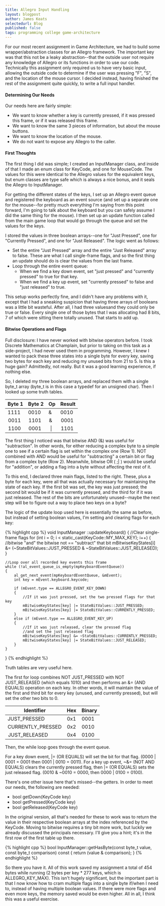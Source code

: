 ```yaml
---
title: Allegro Input Handling
layout: blogpost
author: James Keats
selectedurl: Blog
published: false
tags: programming college game-architecture
---
```


For our most recent assignment in Game Architecture, we had to build some wrapper/abstraction classes for an Allegro framework. The important key was that this not be a leaky abstraction--that the outside user not require any knowledge of Allegro or its functions in order to use our code. Technically this assignment only required us to have very basic input, allowing the outside code to determine if the user was pressing "F", "S", and the location of the mouse cursor. I decided instead, having finished the rest of the assignment quite quickly, to write a full input handler.

<!--more-->

#### Determining Our Needs

Our needs here are fairly simple:

* We want to know whether a key is currently pressed, if it was pressed this frame, or if it was released this frame.
* We want to know the same 3 pieces of information, but about the mouse buttons.
* We want to know the location of the mouse.
* We do not want to expose any Allegro to the caller.

#### First Thoughts

The first thing I did was simple; I created an InputManager class, and inside of that I made an enum class for KeyCode, and one for MouseCode. The values for this were identical to the Allegro values for the equivalent keys, but enum classes are type safe which is always a nice bonus, and it seals the Allegro to InputManager.

For getting the different states of the keys, I set up an Allegro event queue and registered the keyboard as an event source (and set up a separate one for the mouse--for pretty much everything I'm saying from this point forward,  I'm going to talk about the keyboard but you can safely assume I did the same thing for the mouse). I then set up an update function called from the main game loop that would go through the queue and set the values for the keys.

I stored the values in three boolean arrays--one for "Just Pressed", one for "Currently Pressed", and one for "Just Released". The logic went as follows:

* Set the entire "Just Pressed" array and the entire "Just Released" array to false. These are what I call single-frame flags, and so the first thing an update should do is clear the values from the last frame.
* Loop through the entire event queue:
  * When we find a key down event, set "just pressed" and "currently pressed" to true for that key.
  * When we find a key up event, set "currently pressed" to false and "just released" to true.

This setup works perfectly fine, and I didn't have any problems with it, except that I had a sneaking suspicion that having three arrays of booleans was a little bit wasteful. After all, I had three valuesand they could only be true or false. Every single one of those bytes that I was allocating had 8 bits, 7 of which were sitting there totally unused. That starts to add up.

#### Bitwise Operations and Flags

Full disclosure: I have never worked with bitwise operators before. I took Discrete Mathematics at Champlain, but prior to taking on this task as a side-project, I had never used them in programming. However, I knew I wanted to pack these three states into a single byte for every key, saving two bytes for each key and reducing my unused bits from 21 to 5. Is this a huge gain? Admittedly, not really. But it was a good learning experience, if nothing else.

So, I deleted my three boolean arrays, and replaced them with a single byte_t array (byte_t is in this case a typedef for an unsigned char). Then I looked up some truth tables.

| Byte 1 | Byte 2 | Op | Result |
|---|---|---|---|
| 1111 | 0010 | & | 0010 |
| 0011 | 1101 | & | 0001 |
| 1100 | 0001 | &nbsp;&#124; | 1101 |

The first thing I noticed was that bitwise AND (&) was useful for "subtraction". In other words, for either reducing a complex byte to a simple one to see if a certain flag is set within the complex one (Row 1). NOT combined with AND would be useful for "subtracting" a certain bit or flag from a complex byte (Row 2). Meanwhile, bitwise OR ( ;&#124; ) would be useful for "addition", or adding a flag into a byte without affecting the rest of it.

To this end, I declared three main flags, listed to the right. These, plus a byte for each key, were all that was actually necessary for maintaining the state of each key. If the first bit was set, the key was just pressed; the second bit would be if it was currently pressed, and the third for if it was just released. The rest of the bits are unfortunately unused--maybe the next step will be to figure out a way to place two keys on a byte?

The logic of the update loop used here is essentially the same as before, but instead of setting boolean values, I'm 
setting and clearing flags for each key:

{% highlight cpp %}
void InputManager ::updateKeyboard()
{
    //Clear single-frame flags
    for (int i = 0; i < static_cast<int>(KeyCode::MY_MAX_KEY); i++)
    {
        //bitwise "and" the bitwise not == "subtract" that bit
        mBitwiseKeyStates[i] &= (~StateBitValues::JUST_PRESSED & ~StateBitValues::JUST_RELEASED);
    }

    //Loop over all recorded key events this frame
    while (!al_event_queue_is_empty(mpKeyboardEventQueue))
    {
        al_get_next_event(mpKeyboardEventQueue, &mEvent);
        int key = mEvent.keyboard.keycode;

        if (mEvent.type == ALLEGRO_EVENT_KEY_DOWN)
        {
            //If it was just pressed, set the two pressed flags for that key
            mBitwiseKeyStates[key] |= StateBitValues::JUST_PRESSED;
            mBitwiseKeyStates[key] |= StateBitValues::CURRENTLY_PRESSED;
        }
        else if (mEvent.type == ALLEGRO_EVENT_KEY_UP)
        {
            //If it was just released, clear the pressed flag
            //and set the just released flag
            mBitwiseKeyStates[key] &= ~StateBitValues::CURRENTLY_PRESSED;
            mBitwiseKeyStates[key] |= StateBitValues::JUST_RELEASED;
        }
    }
}
{% endhighlight %}

Truth tables are very useful here.

The first for loop combines NOT JUST_PRESSED with NOT JUST_RELEASED (which equals 1010) and then performs an &= (AND EQUALS) operation on each key. In other words, it will maintain the value of the first and third bit for every key (unused, and currently pressed), but will set the other two bits to 0.

| Identifier | Hex | Binary |
|---|---|---|
| JUST_PRESSED | 0x1 | 0001 |
| CURRENTLY_PRESSED | 0x2 | 0010 |
| JUST_RELEASED | 0x4 | 0100 |


Then, the while loop goes through the event queue.

For a key down event, &#124;= (OR EQUALS) will set the bit for that flag. (0000 &#124; 0001 = 0001 then 0001 &#124; 0010 = 0011).
For a key up event, ~&= (NOT AND EQUALS) clears the currently pressed flag, then &#124;= (OR EQUALS) sets the just released flag. (0010 & ~0010 = 0000, then 0000 &#124; 0100 = 0100).

There's one other issue here that's missed--the getters. In order to meet our needs, the following are needed:

* bool getDown(KeyCode key)
* bool getPressed(KeyCode key)
* bool getReleased(KeyCode key)

In the original version, all that's needed for these to work was to return the value in their respective boolean arrays at the index referenced by the KeyCode. Moving to bitwise requires a tiny bit more work, but luckily we already discussed the principals necessary. I'll give you a hint; it's in the first row of the first table up there.

{% highlight cpp %}
bool InputManager::getHasByte(const byte_t value, const byte_t comparison) const
{
    return (value & comparison);
}
{% endhighlight %}

So there you have it. All of this work saved my assignment a total of 454 bytes while running (2 bytes per key * 277 keys, which is ALLEGRO_KEY_MAX). This isn't hugely significant, but the important part is that I now know how to cram multiple flags into a single byte if/when I need to, instead of having multiple boolean values. If there were more flags and even more keys, the memory saved would be even higher. All in all, I think this was a useful exercise.
